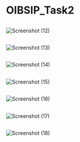 # OIBSIP_Task2
##
![Screenshot (12)](https://user-images.githubusercontent.com/87923530/227787816-a9a66f29-fec7-4f47-8c46-e4076aad923b.png)
##
![Screenshot (13)](https://user-images.githubusercontent.com/87923530/227787836-5a6b91eb-6e18-4b42-a9a2-d543e3b6db7b.png)
##
![Screenshot (14)](https://user-images.githubusercontent.com/87923530/227787854-8c83c757-bb9d-41e6-8e12-2835283764be.png)
##
![Screenshot (15)](https://user-images.githubusercontent.com/87923530/227787878-d1be0f67-df82-4c03-8883-78b983805b4c.png)
##
![Screenshot (16)](https://user-images.githubusercontent.com/87923530/227787891-a1529c19-b93c-4b97-a3b2-d6f57a00a646.png)
##
![Screenshot (17)](https://user-images.githubusercontent.com/87923530/227787902-7b49ab0f-5c50-490d-b600-9166eea68f94.png)
##
![Screenshot (18)](https://user-images.githubusercontent.com/87923530/227787910-4a7fddce-a601-4bf4-9453-23cea752e317.png)
##
